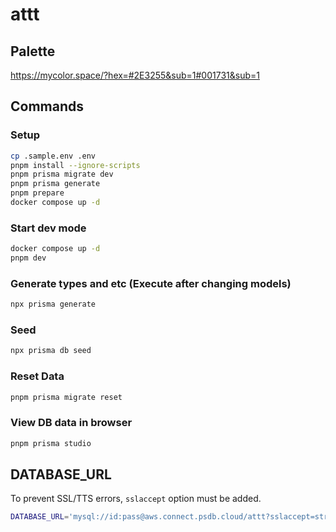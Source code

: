 # attt

## Palette

https://mycolor.space/?hex=#2E3255&sub=1#001731&sub=1

## Commands

### Setup

```sh
cp .sample.env .env
pnpm install --ignore-scripts
pnpm prisma migrate dev
pnpm prisma generate
pnpm prepare
docker compose up -d
```

### Start dev mode

```sh
docker compose up -d
pnpm dev
```

### Generate types and etc (Execute after changing models)

```sh
npx prisma generate
```

### Seed

```sh
npx prisma db seed
```

### Reset Data

```sh
pnpm prisma migrate reset
```

### View DB data in browser

```sh
pnpm prisma studio
```

## DATABASE_URL

To prevent SSL/TTS errors, `sslaccept` option must be added.

```sh
DATABASE_URL='mysql://id:pass@aws.connect.psdb.cloud/attt?sslaccept=strict'
```
